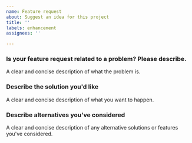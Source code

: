 ```yaml
---
name: Feature request
about: Suggest an idea for this project
title: ''
labels: enhancement
assignees: ''

---
```


### Is your feature request related to a problem? Please describe.
A clear and concise description of what the problem is.

### Describe the solution you'd like
A clear and concise description of what you want to happen.

### Describe alternatives you've considered
A clear and concise description of any alternative solutions or features you've considered.